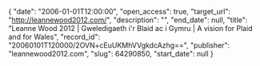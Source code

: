 {
  "date": "2006-01-01T12:00:00", 
  "open_access": true, 
  "target_url": "http://leannewood2012.com/", 
  "description": "", 
  "end_date": null, 
  "title": "Leanne Wood 2012 | Gweledigaeth i'r Blaid ac i Gymru | A vision for Plaid and for Wales", 
  "record_id": "20060101T120000/2OVN+cEuUKMhVVgkdcAzhg==", 
  "publisher": "leannewood2012.com", 
  "slug": 64290850, 
  "start_date": null
}

